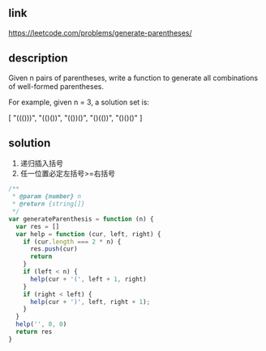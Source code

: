 ## link

https://leetcode.com/problems/generate-parentheses/

## description

Given n pairs of parentheses, write a function to generate all combinations of well-formed parentheses.

For example, given n = 3, a solution set is:

[
  "((()))",
  "(()())",
  "(())()",
  "()(())",
  "()()()"
]

## solution

1. 递归插入括号
2. 任一位置必定左括号>=右括号

```javascript
/**
 * @param {number} n
 * @return {string[]}
 */
var generateParenthesis = function (n) {
  var res = []
  var help = function (cur, left, right) {
    if (cur.length === 2 * n) {
      res.push(cur)
      return
    }
    if (left < n) {
      help(cur + '(', left + 1, right)
    }
    if (right < left) {
      help(cur + ')', left, right + 1);
    }
  }
  help('', 0, 0)
  return res
}
```
